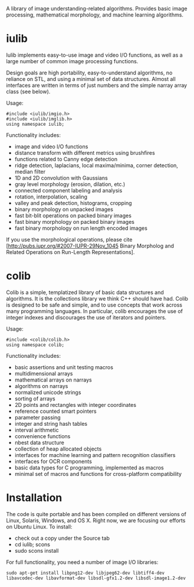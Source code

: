 A library of image understanding-related algorithms.  Provides basic image processing, mathematical morphology, and machine learning algorithms.

iulib
=====

Iulib implements easy-to-use image and video I/O functions, as well as a large number of common image processing functions.

Design goals are high portability, easy-to-understand algorithms, no reliance on STL, and using a minimal set of data structures.  Almost all interfaces are written in terms of just numbers and the simple narray array class (see below).

Usage:

    #include <iulib/imgio.h>
    #include <iulib/imglib.h>
    using namespace iulib;


Functionality includes:

   * image and video I/O functions
   * distance transform with different metrics using brushfires
   * functions related to Canny edge detection
   * ridge detection, laplacians, local maxima/minima, corner detection, median filter
   * 1D and 2D convolution with Gaussians
   * gray level morphology (erosion, dilation, etc.)
   * connected component labeling and analysis
   * rotation, interpolation, scaling
   * valley and peak detection, histograms, cropping
   * binary morphology on unpacked images
   * fast bit-blit operations on packed binary images
   * fast binary morphology on packed binary images
   * fast binary morphology on run length encoded images

If you use the morphological operations, please cite [http://pubs.iupr.org/#2007-IUPR-29Nov_1045 Binary Morpholog and Related Operations on Run-Length Representations].

colib
=====

Colib is a simple, templatized library of basic data structures and algorithms.  It is the collections library we think C++ should have had.  Colib is designed to be safe and simple, and to use concepts that work across many programming languages.  In particular, colib encourages the use of integer indexes and discourages the use of iterators and pointers.

Usage: 

    #include <colib/colib.h>
    using namespace colib;


Functionality includes:

   * basic assertions and unit testing macros
   * multidimensional arrays
   * mathematical arrays on narrays
   * algorithms on narrays
   * normalized unicode strings
   * sorting of arrays 
   * 2D points and rectangles with integer coordinates
   * reference counted smart pointers
   * parameter passing
   * integer and string hash tables
   * interval arithmetic
   * convenience functions
   * nbest data structure
   * collection of heap allocated objects
   * interfaces for machine learning and pattern recognition classifiers
   * interfaces for OCR components
   * basic data types for C programming, implemented as macros
   * minimal set of macros and functions for cross-platform compatibility

Installation
============

The code is quite portable and has been compiled on different versions of Linux, Solaris, Windows, and OS X.  Right now, we are focusing our efforts on Ubuntu Linux.  To install:

   * check out a copy under the Source tab
   * cd iulib; scons
   * sudo scons install

For full functionality, you need a number of image I/O libraries:

    sudo apt-get install libpng12-dev libjpeg62-dev libtiff4-dev libavcodec-dev libavformat-dev libsdl-gfx1.2-dev libsdl-image1.2-dev 

